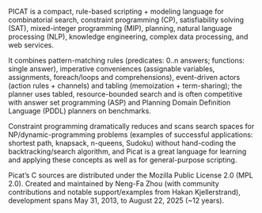 
PICAT is a compact, rule-based scripting + modeling language for combinatorial search, constraint programming (CP), satisfiability solving (SAT), mixed-integer programming (MIP), planning, natural language processing (NLP), knowledge engineering, complex data processing, and web services. 

It combines pattern-matching rules (predicates: 0..n answers; functions: single answer), imperative conveniences (assignable variables, assignments, foreach/loops and comprehensions), event-driven actors (action rules + channels) and tabling (memoization + term-sharing); the planner uses tabled, resource-bounded search and is often competitive with answer set programming (ASP) and Planning Domain Definition Language (PDDL) planners on benchmarks.

Constraint programming dramatically reduces and scans search spaces for NP/dynamic-programming problems (examples of successful applications: shortest path, knapsack, n-queens, Sudoku) without hand-coding the backtracking/search algorithm, and Picat is a great language for learning and applying these concepts as well as for general-purpose scripting.

Picat’s C sources are distributed under the Mozilla Public License 2.0 (MPL 2.0).
Created and maintained by Neng-Fa Zhou (with community contributions and notable support/examples from Hakan Kjellerstrand), development spans May 31, 2013, to August 22, 2025 (~12 years). 
